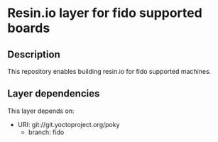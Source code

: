 # Resin.io layer for fido supported boards

## Description
This repository enables building resin.io for fido supported machines.

## Layer dependencies

This layer depends on:

* URI: git://git.yoctoproject.org/poky
    * branch: fido
